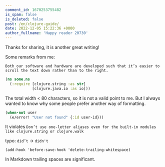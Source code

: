 ```yaml
---
comment_id: 1670253755482
is_spam: false
is_deleted: false
post: /en/clojure-guide/
date: 2022-12-05 15:22:36 +0000
author_fullname: 'Happy reader 20730'
---
```


Thanks for sharing, it is another great writing!

Some remarks from me:

`Both our software and hardware are developed such that it’s easier to scroll the text down rather than to the right.`


```clojure
(ns some.ns
  (:require [clojure.string :as str]
            [clojure.java.io :as io]))
```            

The total width < 80 characters, so it is 
not a valid point to me.
But I always wanted to know why some people prefer another way of formatting.

```clojure
(when-not user
  (e/error! "User not found" {:id user-id}))
```

It violates
`Don’t use one-letter aliases even for the built-in modules like clojure.string or clojure.walk`

typo:
`did’t` -> `didn't`

`(add-hook 'before-save-hook 'delete-trailing-whitespace)`

In Markdown trailing spaces are significant.

